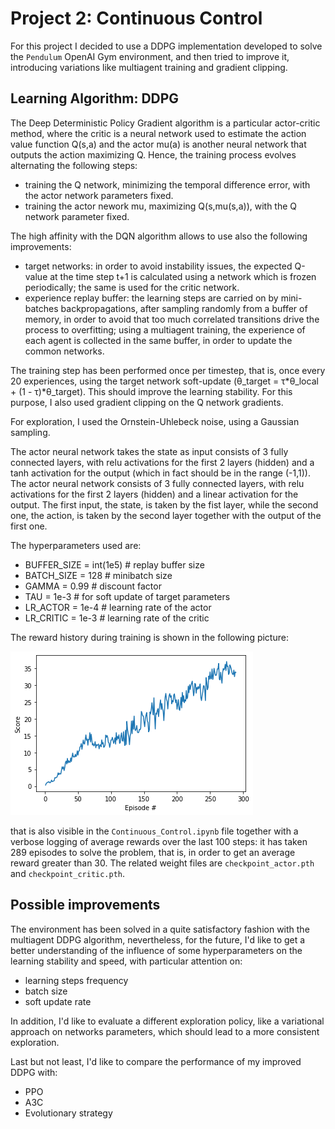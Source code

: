 [//]: # (Image References)

[image1]: DDPG.png "DDPG training"


# Project 2: Continuous Control

For this project I decided to use a DDPG implementation developed to solve the `Pendulum` OpenAI Gym environment, and then tried to improve it, introducing variations like multiagent training and gradient clipping.

## Learning Algorithm: DDPG

The Deep Deterministic Policy Gradient algorithm is a particular actor-critic method, where the critic is a neural network used to estimate the action value function  Q(s,a) and the actor mu(a) is another neural network that outputs the action maximizing Q. Hence, the training process evolves alternating the following steps:   

- training the Q network, minimizing the temporal difference error, with the actor network parameters fixed.
- training the actor nework mu, maximizing Q(s,mu(s,a)), with the Q network parameter fixed.

The high affinity with the DQN algorithm allows to use also the following improvements:

- target networks: in order to avoid instability issues, the expected Q-value at the time step t+1 is calculated using a network which is frozen periodically; the same is used for the critic network.
- experience replay buffer: the learning steps are carried on by mini-batches backpropagations, after sampling randomly from a buffer of memory, in order to avoid that too much correlated transitions drive the process to overfitting; using a multiagent training, the experience of each agent is collected in the same buffer, in order to update the common networks.

The training step has been performed once per timestep, that is, once every 20 experiences, using the target network soft-update (θ_target = τ*θ_local + (1 - τ)*θ_target). This should improve the learning stability. For this purpose, I also used gradient clipping on the Q network gradients.

For exploration, I used the Ornstein-Uhlebeck noise, using a Gaussian sampling.

The actor neural network takes the state as input consists of 3 fully connected layers, with relu activations for the first 2 layers (hidden) and a tanh activation for the output (which in fact should be in the range (-1,1)).  
The actor neural network consists of 3 fully connected layers, with relu activations for the first 2 layers (hidden) and a linear activation for the output. The first input, the state, is taken by the fist layer, while the second one, the action, is taken by the second layer together with the output of the first one.

The hyperparameters used are:

- BUFFER_SIZE = int(1e5)  # replay buffer size
- BATCH_SIZE = 128        # minibatch size
- GAMMA = 0.99            # discount factor
- TAU = 1e-3              # for soft update of target parameters
- LR_ACTOR = 1e-4         # learning rate of the actor 
- LR_CRITIC = 1e-3        # learning rate of the critic 

The reward history during training is shown in the following picture:

![DDPG_trained][image1]
 
that is also visible in the `Continuous_Control.ipynb` file together with a verbose logging of average rewards over the last 100 steps: it has taken 289 episodes to solve the problem, that is, in order to get an average reward greater than 30. The related weight files are `checkpoint_actor.pth` and `checkpoint_critic.pth`.


## Possible improvements

The environment has been solved in a quite satisfactory fashion with the multiagent DDPG algorithm, nevertheless, for the future, I'd like to get a better understanding of the influence of some hyperparameters on the learning stability and speed, with particular attention on:   

- learning steps frequency
- batch size
- soft update rate

In addition, I'd like to evaluate a different exploration policy, like a variational approach on networks parameters, which should lead to a more consistent exploration.

Last but not least, I'd like to compare the performance of my improved DDPG with:

- PPO
- A3C
- Evolutionary strategy


